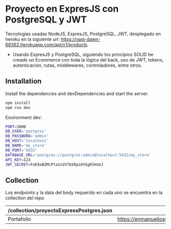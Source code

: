# Proyecto en ExpresJS con PostgreSQL y JWT


Tecnologías usadas NodeJS, ExpresJS, PostgreSQL, JWT, 
desplegado en heroku en la siguiente url: https://vast-dawn-68362.herokuapp.com/api/v1/products

- Usando ExpresJS y PostgreSQL, siguiendo los principios SOLID he creado un Ecommerce con toda la lógica del back, uso de JWT, tokens, autenticación, rutas, middlewares, controladores, entre otros.



## Installation

Install the dependencies and devDependencies and start the server.

```sh
npm install
npm run dev
```

Environment dev:

```sh
PORT=3000
DB_USER='postgres'
DB_PASSWORD='admin'
DB_HOST='localhost'
DB_NAME='my_store'
DB_PORT='5432'
DATABASE_URL='postgres://postgres:admin@localhost:5432/my_store'
API_KEY=123
JWT_SECRET=FoE9xBZMcPta1sVX7bSRpi6YGgK5kUeJ
```

## Collection

Los endpoints y la data del body requerido en cada uno se encuentra en la collection del repo


| /collection/proyectoExpressPostgres.json | README |
| ------ | ------ |
| Portafolio | https://enmanueljosue.github.io/Portafolio/perfil.html |

